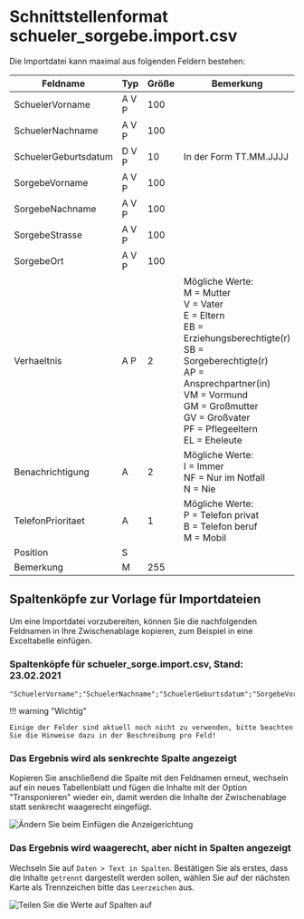 # Schnittstellenformat schueler_sorgebe.import.csv

Die Importdatei kann maximal aus folgenden Feldern bestehen:

Feldname |Typ |Größe| Bemerkung
--|--|--|--
SchuelerVorname |A V P| 100|
SchuelerNachname |A V P |100|
SchuelerGeburtsdatum |D V P |10| In der Form TT.MM.JJJJ
SorgebeVorname| A V P |100|
SorgebeNachname| A V P |100|
SorgebeStrasse| A V P |100|
SorgebeOrt |A V P| 100|
Verhaeltnis |A P |2 |Mögliche Werte:<br/>M = Mutter<br/>V = Vater<br/>E = Eltern<br/>EB = Erziehungsberechtigte(r)<br/>SB = Sorgeberechtigte(r)<br/>AP = Ansprechpartner(in)<br/>VM = Vormund<br/>GM = Großmutter<br/>GV = Großvater<br/>PF = Pflegeeltern<br/>EL = Eheleute
Benachrichtigung |A| 2| Mögliche Werte:<br/>I = Immer<br/>NF = Nur im Notfall<br/>N = Nie
TelefonPrioritaet |A |1 |Mögliche Werte:<br/>P = Telefon privat<br/>B = Telefon beruf<br/>M = Mobil
Position| S ||
Bemerkung |M |255 |

## Spaltenköpfe zur Vorlage für Importdateien

Um eine Importdatei vorzubereiten, können Sie die nachfolgenden Feldnamen in Ihre Zwischenablage kopieren, zum Beispiel in eine Exceltabelle einfügen.

### Spaltenköpfe für schueler_sorge.import.csv, Stand: 23.02.2021

```
"SchuelerVorname";"SchuelerNachname";"SchuelerGeburtsdatum";"SorgebeVorname";"SorgebeNachname";"SorgebeStrasse";"SorgebeOrt";"Verhaeltnis";"Benachrichtigung";"TelefonPrioritaet";"Position";"Bemerkung"
```

!!! warning "Wichtig"

    Einige der Felder sind aktuell noch nicht zu verwenden, bitte beachten Sie die Hinweise dazu in der Beschreibung pro Feld!


### Das Ergebnis wird als senkrechte Spalte angezeigt

Kopieren Sie anschließend die Spalte mit den Feldnamen erneut, wechseln auf ein neues Tabellenblatt und fügen die Inhalte mit der Option "Transponieren" wieder ein, damit werden die Inhalte der Zwischenablage statt senkrecht waagerecht eingefügt.

![Ändern Sie beim Einfügen die Anzeigerichtung](/assets/images/importe/magimp-8.png)

### Das Ergebnis wird waagerecht, aber nicht in Spalten angezeigt

Wechseln Sie auf `Daten > Text in Spalten`. Bestätigen Sie als erstes, dass die Inhalte `getrennt` dargestellt werden sollen, wählen Sie auf der nächsten Karte als Trennzeichen bitte das ``Leerzeichen`` aus.

![Teilen Sie die Werte auf Spalten auf](/assets/images/importe/magimp-9.png)
